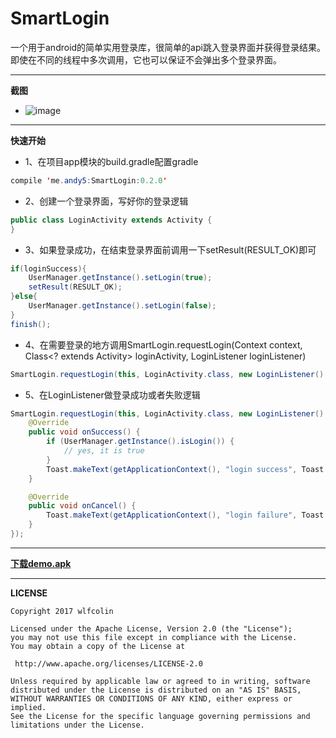 # SmartLogin

一个用于android的简单实用登录库，很简单的api跳入登录界面并获得登录结果。即使在不同的线程中多次调用，它也可以保证不会弹出多个登录界面。


----------------------------------------------------------------------
**截图**
* ![image](https://github.com/wlfcolin/SmartLogin/blob/master/capture/capture.gif)


----------------------------------------------------------------------
**快速开始**
* 1、在项目app模块的build.gradle配置gradle
``` java
compile 'me.andy5:SmartLogin:0.2.0'
```

* 2、创建一个登录界面，写好你的登录逻辑
``` java
public class LoginActivity extends Activity {
}
```

* 3、如果登录成功，在结束登录界面前调用一下setResult(RESULT_OK)即可
``` java
if(loginSuccess){
    UserManager.getInstance().setLogin(true);
    setResult(RESULT_OK);
}else{
    UserManager.getInstance().setLogin(false);
}
finish();
```


* 4、在需要登录的地方调用SmartLogin.requestLogin(Context context, Class<? extends Activity> loginActivity, LoginListener
                             loginListener)
``` java
SmartLogin.requestLogin(this, LoginActivity.class, new LoginListener() {...});
```


* 5、在LoginListener做登录成功或者失败逻辑
``` java
SmartLogin.requestLogin(this, LoginActivity.class, new LoginListener() {
    @Override
    public void onSuccess() {
        if (UserManager.getInstance().isLogin()) {
            // yes, it is true
        }
        Toast.makeText(getApplicationContext(), "login success", Toast.LENGTH_SHORT).show();
    }

    @Override
    public void onCancel() {
        Toast.makeText(getApplicationContext(), "login failure", Toast.LENGTH_SHORT).show();
    }
});
```

----------------------------------------------------------------------
**[下载demo.apk](https://github.com/wlfcolin/SmartLogin/blob/master/apk/demo.apk?raw=true)**


----------------------------------------------------------------------
**LICENSE**
```
Copyright 2017 wlfcolin

Licensed under the Apache License, Version 2.0 (the "License");
you may not use this file except in compliance with the License.
You may obtain a copy of the License at

 http://www.apache.org/licenses/LICENSE-2.0

Unless required by applicable law or agreed to in writing, software
distributed under the License is distributed on an "AS IS" BASIS,
WITHOUT WARRANTIES OR CONDITIONS OF ANY KIND, either express or implied.
See the License for the specific language governing permissions and
limitations under the License.
```